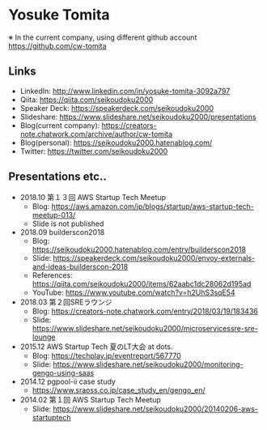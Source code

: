 # Yosuke Tomita

※ In the current company, using different github account  
https://github.com/cw-tomita

## Links

- LinkedIn: http://www.linkedin.com/in/yosuke-tomita-3092a797
- Qiita: https://qiita.com/seikoudoku2000
- Speaker Deck: https://speakerdeck.com/seikoudoku2000
- Slideshare: https://www.slideshare.net/seikoudoku2000/presentations
- Blog(current company): https://creators-note.chatwork.com/archive/author/cw-tomita
- Blog(personal): https://seikoudoku2000.hatenablog.com/
- Twitter: https://twitter.com/seikoudoku2000

## Presentations etc..

- 2018.10 第１３回 AWS Startup Tech Meetup
  - Blog: https://aws.amazon.com/jp/blogs/startup/aws-startup-tech-meetup-013/
  - Slide is not published
- 2018.09 builderscon2018
  - Blog: https://seikoudoku2000.hatenablog.com/entry/builderscon2018
  - Slide: https://speakerdeck.com/seikoudoku2000/envoy-externals-and-ideas-builderscon-2018
  - References: https://qiita.com/seikoudoku2000/items/62aabc1dc28062d195ad
  - YouTube: https://www.youtube.com/watch?v=h2UhS3sqE54 
- 2018.03 第２回SREラウンジ
  - Blog:  https://creators-note.chatwork.com/entry/2018/03/19/183436
  - Slide: https://www.slideshare.net/seikoudoku2000/microservicessre-sre-lounge
- 2015.12 AWS Startup Tech 夏のLT大会 at dots.
  - Blog: https://techplay.jp/eventreport/567770
  - Slide: https://www.slideshare.net/seikoudoku2000/monitoring-gengo-using-saas
- 2014.12 pgpool-ⅱ case study
  - https://www.sraoss.co.jp/case_study_en/gengo_en/
- 2014.02 第１回 AWS Startup Tech Meetup
  - Slide: https://www.slideshare.net/seikoudoku2000/20140206-aws-startuptech



<!--
**seikoudoku2000/seikoudoku2000** is a ✨ _special_ ✨ repository because its `README.md` (this file) appears on your GitHub profile.

Here are some ideas to get you started:

- 🔭 I’m currently working on ...
- 🌱 I’m currently learning ...
- 👯 I’m looking to collaborate on ...
- 🤔 I’m looking for help with ...
- 💬 Ask me about ...
- 📫 How to reach me: ...
- 😄 Pronouns: ...
- ⚡ Fun fact: ...
-->
